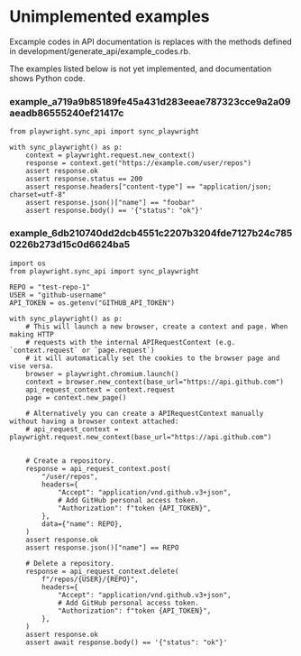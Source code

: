 # Unimplemented examples

Excample codes in API documentation is replaces with the methods defined in development/generate_api/example_codes.rb.

The examples listed below is not yet implemented, and documentation shows Python code.


### example_a719a9b85189fe45a431d283eeae787323cce9a2a09aeadb86555240ef21417c

```
from playwright.sync_api import sync_playwright

with sync_playwright() as p:
    context = playwright.request.new_context()
    response = context.get("https://example.com/user/repos")
    assert response.ok
    assert response.status == 200
    assert response.headers["content-type"] == "application/json; charset=utf-8"
    assert response.json()["name"] == "foobar"
    assert response.body() == '{"status": "ok"}'

```

### example_6db210740dd2dcb4551c2207b3204fde7127b24c7850226b273d15c0d6624ba5

```
import os
from playwright.sync_api import sync_playwright

REPO = "test-repo-1"
USER = "github-username"
API_TOKEN = os.getenv("GITHUB_API_TOKEN")

with sync_playwright() as p:
    # This will launch a new browser, create a context and page. When making HTTP
    # requests with the internal APIRequestContext (e.g. `context.request` or `page.request`)
    # it will automatically set the cookies to the browser page and vise versa.
    browser = playwright.chromium.launch()
    context = browser.new_context(base_url="https://api.github.com")
    api_request_context = context.request
    page = context.new_page()

    # Alternatively you can create a APIRequestContext manually without having a browser context attached:
    # api_request_context = playwright.request.new_context(base_url="https://api.github.com")


    # Create a repository.
    response = api_request_context.post(
        "/user/repos",
        headers={
            "Accept": "application/vnd.github.v3+json",
            # Add GitHub personal access token.
            "Authorization": f"token {API_TOKEN}",
        },
        data={"name": REPO},
    )
    assert response.ok
    assert response.json()["name"] == REPO

    # Delete a repository.
    response = api_request_context.delete(
        f"/repos/{USER}/{REPO}",
        headers={
            "Accept": "application/vnd.github.v3+json",
            # Add GitHub personal access token.
            "Authorization": f"token {API_TOKEN}",
        },
    )
    assert response.ok
    assert await response.body() == '{"status": "ok"}'

```
